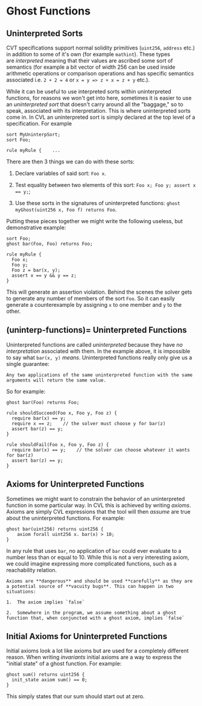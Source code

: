 Ghost Functions
===============

Uninterpreted Sorts
-------------------

CVT specifications support normal solidity primitives (`uint256`, `address` etc.) in addition to some of it's own (for example `mathint`). These types are _interpreted_ meaning that their values are ascribed some sort of semantics (for example a bit vector of width 256 can be used inside arithmetic operations or comparison operations and has specific semantics associated i.e. `2 + 2 = 4` or `x = y => z + x = z + y` etc.).

While it can be useful to use interpreted sorts within uninterpreted functions, for reasons we won't get into here, sometimes it is easier to use an _uninterpreted sort_ that doesn't carry around all the "baggage," so to speak, associated with its interpretation. This is where uninterpreted sorts come in. In CVL an uninterpreted sort is simply declared at the top level of a specification. For example

```cvl
sort MyUninterpSort;
sort Foo;

rule myRule {    ...
```

‌There are then 3 things we can do with these sorts:

1.  Declare variables of said sort: `Foo x`.
    
2.  Test equality between two elements of this sort: `Foo x; Foo y; assert x == y;`;
    
3.  Use these sorts in the signatures of uninterpreted functions: `ghost myGhost(uint256 x, Foo f) returns Foo`.
    

Putting these pieces together we might write the following useless, but demonstrative example:

```cvl
sort Foo;
ghost bar(Foo, Foo) returns Foo;

rule myRule {
  Foo x;
  Foo y;
  Foo z = bar(x, y);
  assert x == y && y == z;
}
```

This will generate an assertion violation. Behind the scenes the solver gets to generate any number of members of the sort `Foo`. So it can easily generate a counterexample by assigning `x` to one member and `y` to the other.

(uninterp-functions)=
Uninterpreted Functions
-----------------------

Uninterpreted functions are called _uninterpreted_ because they have _no interpretation_ associated with them. In the example above, it is impossible to say what `bar(x, y)` _means_. Uninterpreted functions really only give us a single guarantee:

```{note}
Any two applications of the same uninterpreted function with the same arguments will return the same value.
```

So for example:

```cvl
ghost bar(Foo) returns Foo;

rule shouldSucceed(Foo x, Foo y, Foo z) {
  require bar(x) == y;
  require x == z;    // the solver must choose y for bar(z)
  assert bar(z) == y;
}

rule shouldFail(Foo x, Foo y, Foo z) {
  require bar(x) == y;    // the solver can choose whatever it wants for bar(z)
  assert bar(z) == y;
}
```

Axioms for Uninterpreted Functions‌
-----------------------------------

Sometimes we might want to constrain the behavior of an uninterpreted function in some particular way. In CVL this is achieved by writing _axioms_. Axioms are simply CVL expressions that the tool will then _assume_ are true about the uninterpreted functions. For example:

```cvl
ghost bar(uint256) returns uint256 {
    axiom forall uint256 x. bar(x) > 10;
}
```

In any rule that uses `bar`, no application of `bar` could ever evaluate to a number less than or equal to 10. While this is not a very interesting axiom, we could imagine expressing more complicated functions, such as a reachability relation.

```{caution}
Axioms are **dangerous** and should be used **carefully** as they are a potential source of **vacuity bugs**. This can happen in two situations:

1.  The axiom implies `false`
    
2.  Somewhere in the program, we assume something about a ghost function that, when conjuncted with a ghost axiom, implies `false`
```
    

Initial Axioms for Uninterpreted Functions
------------------------------------------

Initial axioms look a lot like axioms but are used for a completely different reason. When writing _invariants_ initial axioms are a way to express the "initial state" of a ghost function. For example:

```cvl
ghost sum() returns uint256 {
  init_state axiom sum() == 0;
}
```

This simply states that our sum should start out at zero.
